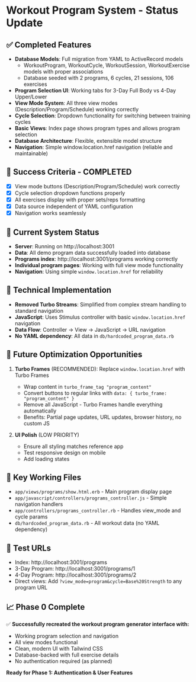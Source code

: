 # Workout Program System - Status Update

## ✅ **Completed Features**
- **Database Models**: Full migration from YAML to ActiveRecord models
  - WorkoutProgram, WorkoutCycle, WorkoutSession, WorkoutExercise models with proper associations
  - Database seeded with 2 programs, 6 cycles, 21 sessions, 106 exercises
- **Program Selection UI**: Working tabs for 3-Day Full Body vs 4-Day Upper/Lower
- **View Mode System**: All three view modes (Description/Program/Schedule) working correctly
- **Cycle Selection**: Dropdown functionality for switching between training cycles
- **Basic Views**: Index page shows program types and allows program selection
- **Database Architecture**: Flexible, extensible model structure
- **Navigation**: Simple window.location.href navigation (reliable and maintainable)

## 🎯 **Success Criteria - COMPLETED**
- [x] View mode buttons (Description/Program/Schedule) work correctly
- [x] Cycle selection dropdown functions properly
- [x] All exercises display with proper sets/reps formatting
- [x] Data source independent of YAML configuration
- [x] Navigation works seamlessly

## 💾 **Current System Status**
- **Server**: Running on http://localhost:3001
- **Data**: All demo program data successfully loaded into database
- **Programs index**: http://localhost:3001/programs working correctly
- **Individual program pages**: Working with full view mode functionality
- **Navigation**: Using simple `window.location.href` for reliability

## 🔧 **Technical Implementation**
- **Removed Turbo Streams**: Simplified from complex stream handling to standard navigation
- **JavaScript**: Uses Stimulus controller with basic `window.location.href` navigation
- **Data Flow**: Controller → View → JavaScript → URL navigation
- **No YAML dependency**: All data in `db/hardcoded_program_data.rb`

## 🚀 **Future Optimization Opportunities**
1. **Turbo Frames** (RECOMMENDED): Replace `window.location.href` with Turbo Frames
   - Wrap content in `turbo_frame_tag "program_content"`
   - Convert buttons to regular links with `data: { turbo_frame: "program_content" }`
   - Remove all JavaScript - Turbo Frames handle everything automatically
   - Benefits: Partial page updates, URL updates, browser history, no custom JS

2. **UI Polish** (LOW PRIORITY)
   - Ensure all styling matches reference app
   - Test responsive design on mobile
   - Add loading states

## 📁 **Key Working Files**
- `app/views/programs/show.html.erb` - Main program display page
- `app/javascript/controllers/programs_controller.js` - Simple navigation handlers
- `app/controllers/programs_controller.rb` - Handles view_mode and cycle params
- `db/hardcoded_program_data.rb` - All workout data (no YAML dependency)

## 🔗 **Test URLs**
- Index: http://localhost:3001/programs
- 3-Day Program: http://localhost:3001/programs/1  
- 4-Day Program: http://localhost:3001/programs/2
- Direct views: Add `?view_mode=program&cycle=Base%20Strength` to any program URL

## 📈 **Phase 0 Complete**
✅ **Successfully recreated the workout program generator interface with:**
- Working program selection and navigation
- All view modes functional
- Clean, modern UI with Tailwind CSS
- Database-backed with full exercise details
- No authentication required (as planned)

**Ready for Phase 1: Authentication & User Features**